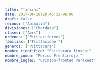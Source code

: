 ```yaml
---
title: "finschi"
date: 2017-08-18T20:46:32-06:00
draft: false
reinos: ["Animalia"]
divisiones: ["Chordata"]
clases: ["Aves"]
ordenes: ["Psittaciformes"]
familias: ["Psittacidae "]
generos: ["Psittacara"]
nombre_cientifico: "Psittacara finschi"
nombre_comun: "Perico Frentirrojo "
nombre_ingles: "Crimson-fronted Parakeet"
---
```

